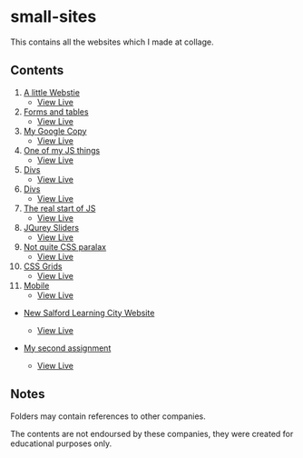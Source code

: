# small-sites

This contains all the websites which I made at collage.

## Contents

1. [A little Webstie](https://github.com/ajh123-collage/small-sites/tree/main/lesons/learning/1%20-%20A%20little%20website)
    - [View Live](https://web-collage.minersonline.tk/lesons/learning/1%20-%20A%20little%20website)
2. [Forms and tables](https://github.com/ajh123-collage/small-sites/tree/main/lesons/learning/2%20-%20Forms%20and%20tables)
    - [View Live](https://web-collage.minersonline.tk/lesons/learning/2%20-%20Forms%20and%20tables)
3. [My Google Copy](https://github.com/ajh123-collage/small-sites/tree/main/lesons/learning/3%20-%20My%20Google%20copy)
    - [View Live](https://web-collage.minersonline.tk/lesons/learning/3%20-%20My%20Google%20copy)
4. [One of my JS things](https://github.com/ajh123-collage/small-sites/tree/main/lesons/learning/4%20-%20One%20of%20my%20JS%20things)
    - [View Live](https://web-collage.minersonline.tk/lesons/learning/4%20-%20One%20of%20my%20JS%20things/navigation.html)
5. [Divs](https://github.com/ajh123-collage/small-sites/tree/main/lesons/learning/5%20-%20Divs)
    - [View Live](https://web-collage.minersonline.tk/lesons/learning/5%20-%20Divs/static.html)
6. [Divs](https://github.com/ajh123-collage/small-sites/tree/main/lesons/learning/6%20-%20Divs)
    - [View Live](https://web-collage.minersonline.tk/lesons/learning/6%20-%20Divs)
7. [The real start of JS](https://github.com/ajh123-collage/small-sites/tree/main/lesons/learning/7%20-%20The%20real%20start%20of%20JS)
    - [View Live](https://web-collage.minersonline.tk/lesons/learning/7%20-%20The%20real%20start%20of%20JS)
8. [JQurey Sliders](https://github.com/ajh123-collage/small-sites/tree/main/lesons/learning/8%20-%20JQurey%20Sliders)
    - [View Live](https://web-collage.minersonline.tk/lesons/learning/8%20-%20JQurey%20Sliders)
9. [Not quite CSS paralax](https://github.com/ajh123-collage/small-sites/tree/main/lesons/learning/9%20-%20Not%20quite%20CSS%20paralax)
    - [View Live](https://web-collage.minersonline.tk/lesons/learning/9%20-%20Not%20quite%20CSS%20paralax)
10. [CSS Grids](https://github.com/ajh123-collage/small-sites/tree/main/lesons/learning/10%20-%20CSS%20Grids)
    - [View Live](https://web-collage.minersonline.tk/lesons/learning/10%20-%20CSS%20Grids)
11. [Mobile](https://github.com/ajh123-collage/small-sites/tree/main/lesons/learning/11%20-%20CSS%20Mobile)
    - [View Live](https://web-collage.minersonline.tk/lesons/learning/11%20-%20Mobile)

* [New Salford Learning City Website](https://github.com/ajh123-collage/small-sites/tree/main/lesons/other/Learning%20City%20Website%202)
    - [View Live](https://web-collage.minersonline.tk/lesons/other/Learning%20City%20Website%202)

* [My second assignment](https://github.com/ajh123-collage/small-sites/tree/main/Unit%2015%20-%20Assignment%202%20-%20SH)
    - [View Live](https://web-collage.minersonline.tk/Unit%2015%20-%20Assignment%202%20-%20SH)

## Notes
Folders may contain references to other companies.

The contents are not endoursed by these companies,
they were created for educational purposes only.
